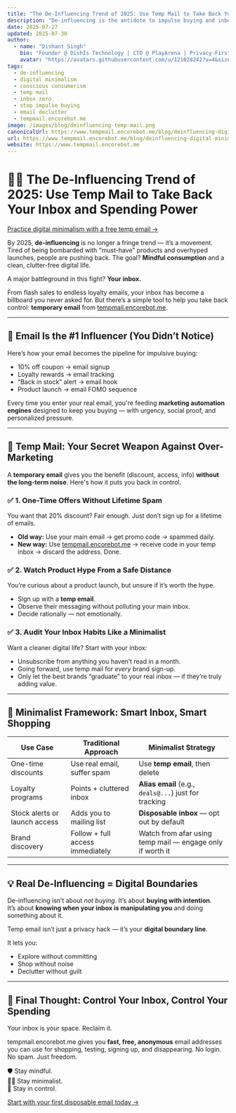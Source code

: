 ```yaml
---
title: "The De‑Influencing Trend of 2025: Use Temp Mail to Take Back Your Inbox and Spending Power"
description: "De-influencing is the antidote to impulse buying and inbox overload. Learn how a temporary email from tempmail.encorebot.me helps you practice digital minimalism and protect your attention in 2025."
date: 2025-07-27
updated: 2025-07-30
author:
  - name: "Dishant Singh"
    bio: "Founder @ DishIs Technology | CTO @ PlayArena | Privacy-First Developer & Minimalist"
    avatar: "https://avatars.githubusercontent.com/u/121028242?v=4&size=64"
tags:
  - de-influencing
  - digital minimalism
  - conscious consumerism
  - temp mail
  - inbox zero
  - stop impulse buying
  - email declutter
  - tempmail.encorebot.me
image: /images/blog/deinfluencing-temp-mail.png
canonicalUrl: https://www.tempmail.encorebot.me/blog/deinfluencing-digital-minimalism
url: https://www.tempmail.encorebot.me/blog/deinfluencing-digital-minimalism
website: https://www.tempmail.encorebot.me
---
```


# 🧘‍♂️ The De‑Influencing Trend of 2025: Use Temp Mail to Take Back Your Inbox and Spending Power

[Practice digital minimalism with a free temp email →](https://www.tempmail.encorebot.me)

By 2025, **de-influencing** is no longer a fringe trend — it’s a movement. Tired of being bombarded with “must-have” products and overhyped launches, people are pushing back. The goal? **Mindful consumption** and a clean, clutter-free digital life.

A major battleground in this fight? **Your inbox.**

From flash sales to endless loyalty emails, your inbox has become a billboard you never asked for. But there’s a simple tool to help you take back control: **temporary email** from [tempmail.encorebot.me](https://www.tempmail.encorebot.me).

---

## 📩 Email Is the #1 Influencer (You Didn’t Notice)

Here’s how your email becomes the pipeline for impulsive buying:

- 10% off coupon → email signup
- Loyalty rewards → email tracking
- “Back in stock” alert → email hook
- Product launch → email FOMO sequence

Every time you enter your real email, you're feeding **marketing automation engines** designed to keep you buying — with urgency, social proof, and personalized pressure.

---

## 🔐 Temp Mail: Your Secret Weapon Against Over-Marketing

A **temporary email** gives you the benefit (discount, access, info) **without the long-term noise**. Here's how it puts you back in control.

### ✅ 1. One-Time Offers Without Lifetime Spam

You want that 20% discount? Fair enough. Just don’t sign up for a lifetime of emails.

- **Old way:** Use your main email → get promo code → spammed daily.
- **New way:** Use [tempmail.encorebot.me](https://www.tempmail.encorebot.me) → receive code in your temp inbox → discard the address. Done.

### ✅ 2. Watch Product Hype From a Safe Distance

You’re curious about a product launch, but unsure if it’s worth the hype.

- Sign up with a **temp email**.
- Observe their messaging without polluting your main inbox.
- Decide rationally — not emotionally.

### ✅ 3. Audit Your Inbox Habits Like a Minimalist

Want a cleaner digital life? Start with your inbox:

- Unsubscribe from anything you haven’t read in a month.
- Going forward, use temp mail for *every* brand sign-up.
- Only let the best brands “graduate” to your real inbox — if they’re truly adding value.

---

## 🧰 Minimalist Framework: Smart Inbox, Smart Shopping

| Use Case | Traditional Approach | Minimalist Strategy |
|---------|-----------------------|---------------------|
| One-time discounts | Use real email, suffer spam | Use **temp email**, then delete |
| Loyalty programs | Points + cluttered inbox | **Alias email** (e.g., `deals@...`) just for tracking |
| Stock alerts or launch access | Adds you to mailing list | **Disposable inbox** — opt out by default |
| Brand discovery | Follow + full access immediately | Watch from afar using temp mail — engage only if worth it |

---

## 💡 Real De‑Influencing = Digital Boundaries

De-influencing isn’t about *not buying*. It’s about **buying with intention**.  
It’s about **knowing when your inbox is manipulating you** and doing something about it.

Temp email isn’t just a privacy hack — it’s your **digital boundary line**.

It lets you:

- Explore without committing  
- Shop without noise  
- Declutter without guilt  

---

## 🎯 Final Thought: Control Your Inbox, Control Your Spending

Your inbox is your space. Reclaim it.

tempmail.encorebot.me gives you **fast, free, anonymous** email addresses you can use for shopping, testing, signing up, and disappearing. No login. No spam. Just freedom.

🛡️ Stay mindful.  
🧘‍♀️ Stay minimalist.  
📧 Stay in control.

[Start with your first disposable email today →](https://www.tempmail.encorebot.me)
